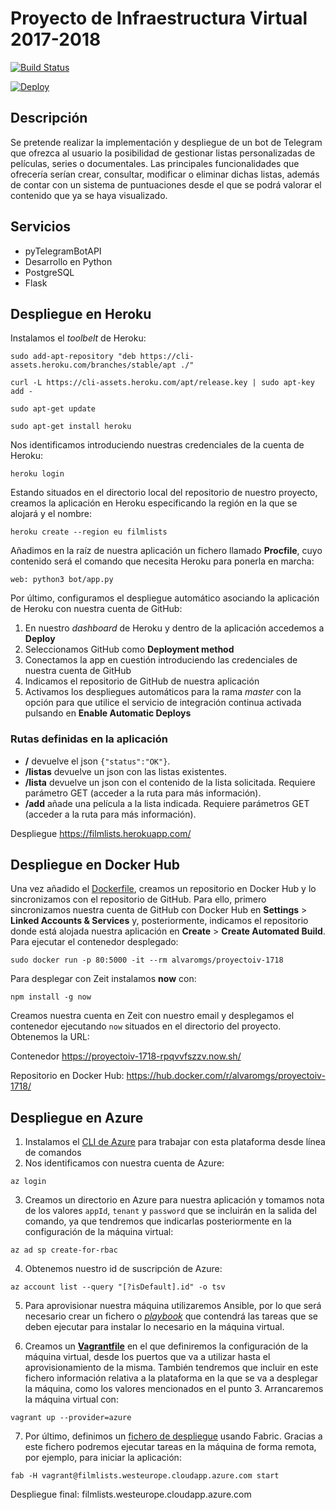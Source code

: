 # Proyecto de Infraestructura Virtual 2017-2018
[![Build Status](https://travis-ci.org/alvaromgs/proyectoIV-1718.svg?branch=master)](https://travis-ci.org/alvaromgs/proyectoIV-1718)

[![Deploy](https://www.herokucdn.com/deploy/button.svg)](https://heroku.com/deploy?template=https://github.com/alvaromgs/proyectoIV-1718)

## Descripción

Se pretende realizar la implementación y despliegue de un bot de Telegram que ofrezca al usuario la posibilidad de gestionar listas personalizadas de películas, series o documentales. Las principales funcionalidades que ofrecería serían crear, consultar, modificar o eliminar dichas listas, además de contar con un sistema de puntuaciones desde el que se podrá valorar el contenido que ya se haya visualizado.

## Servicios

* pyTelegramBotAPI
* Desarrollo en Python
* PostgreSQL
* Flask

## Despliegue en Heroku

Instalamos el *toolbelt* de Heroku:

```
sudo add-apt-repository "deb https://cli-assets.heroku.com/branches/stable/apt ./"

curl -L https://cli-assets.heroku.com/apt/release.key | sudo apt-key add -

sudo apt-get update

sudo apt-get install heroku
```

Nos identificamos introduciendo nuestras credenciales de la cuenta de Heroku:

```
heroku login
```

Estando situados en el directorio local del repositorio de nuestro proyecto, creamos la aplicación en Heroku especificando la región en la que se alojará y el nombre:

```
heroku create --region eu filmlists
```

Añadimos en la raíz de nuestra aplicación un fichero llamado **Procfile**, cuyo contenido será el comando que necesita Heroku para ponerla en marcha:

```
web: python3 bot/app.py
```

Por último, configuramos el despliegue automático asociando la aplicación de Heroku con nuestra cuenta de GitHub:

1. En nuestro *dashboard* de Heroku y dentro de la aplicación accedemos a **Deploy**
2. Seleccionamos GitHub como **Deployment method**
3. Conectamos la app en cuestión introduciendo las credenciales de nuestra cuenta de GitHub
4. Indicamos el repositorio de GitHub de nuestra aplicación
5. Activamos los despliegues automáticos para la rama *master* con la opción para que utilice el servicio de integración continua activada pulsando en **Enable Automatic Deploys**

### Rutas definidas en la aplicación

* **/** devuelve el json `{"status":"OK"}`.
* **/listas** devuelve un json con las listas existentes.
* **/lista** devuelve un json con el contenido de la lista solicitada. Requiere parámetro GET (acceder a la ruta para más información).
* **/add** añade una película a la lista indicada. Requiere parámetros GET (acceder a la ruta para más información).

Despliegue https://filmlists.herokuapp.com/

## Despliegue en Docker Hub

Una vez añadido el [Dockerfile](https://github.com/alvaromgs/proyectoIV-1718/blob/master/Dockerfile), creamos un repositorio en Docker Hub y lo sincronizamos con el repositorio de GitHub. Para ello, primero sincronizamos nuestra cuenta de GitHub con Docker Hub en **Settings** > **Linked Accounts & Services** y, posteriormente, indicamos el repositorio donde está alojada nuestra aplicación en **Create** > **Create Automated Build**. Para ejecutar el contenedor desplegado:

```
sudo docker run -p 80:5000 -it --rm alvaromgs/proyectoiv-1718
```

Para desplegar con Zeit instalamos **now** con:

```
npm install -g now
```

Creamos nuestra cuenta en Zeit con nuestro email y desplegamos el contenedor ejecutando `now` situados en el directorio del proyecto. Obtenemos la URL:

Contenedor https://proyectoiv-1718-rpqvvfszzv.now.sh/

Repositorio en Docker Hub: https://hub.docker.com/r/alvaromgs/proyectoiv-1718/

## Despliegue en Azure

1. Instalamos el [CLI de Azure](https://docs.microsoft.com/en-us/cli/azure/install-azure-cli?view=azure-cli-latest) para trabajar con esta plataforma desde línea de comandos
2. Nos identificamos con nuestra cuenta de Azure:

```
az login
```

3. Creamos un directorio en Azure para nuestra aplicación y tomamos nota de los valores `appId`, `tenant` y `password` que se incluirán en la salida del comando, ya que tendremos que indicarlas posteriormente en la configuración de la máquina virtual:

```
az ad sp create-for-rbac
```

4. Obtenemos nuestro id de suscripción de Azure:

```
az account list --query "[?isDefault].id" -o tsv
```

5. Para aprovisionar nuestra máquina utilizaremos Ansible, por lo que será necesario crear un fichero o [*playbook*](https://github.com/alvaromgs/proyectoIV-1718/blob/master/provision/filmlists.yml) que contendrá las tareas que se deben ejecutar para instalar lo necesario en la máquina virtual.

6. Creamos un [**Vagrantfile**](https://github.com/alvaromgs/proyectoIV-1718/blob/master/Vagrantfile) en el que definiremos la configuración de la máquina virtual, desde los puertos que va a utilizar hasta el aprovisionamiento de la misma. También tendremos que incluir en este fichero información relativa a la plataforma en la que se va a desplegar la máquina, como los valores mencionados en el punto 3. Arrancaremos la máquina virtual con:

```
vagrant up --provider=azure
```

7. Por último, definimos un [fichero de despliegue](https://github.com/alvaromgs/proyectoIV-1718/blob/master/despliegue/fabfile.py) usando Fabric. Gracias a este fichero podremos ejecutar tareas en la máquina de forma remota, por ejemplo, para iniciar la aplicación:

```
fab -H vagrant@filmlists.westeurope.cloudapp.azure.com start
```

Despliegue final: filmlists.westeurope.cloudapp.azure.com